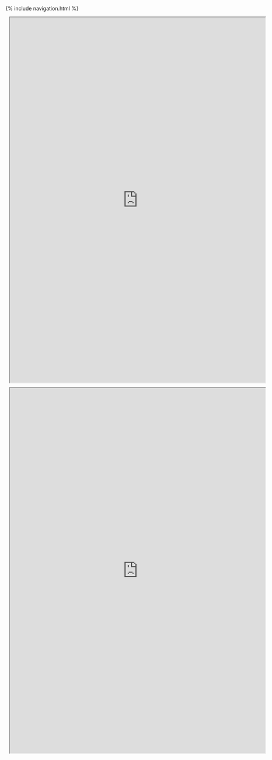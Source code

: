 {% include navigation.html %}


<div class="row justify-content-center" style="margin: 2%;">
    <iframe height="1000px" width="700px" src="https://replit.com/@NatalieCohen/factorial-function?lite=true#main.py"></iframe>
</div>

<div class="row justify-content-center" style="margin: 2%;">
    <iframe height="1000px" width="700px" src="https://replit.com/@NatalieCohen/mathfuntion?lite=true#main.py"></iframe>
</div>
